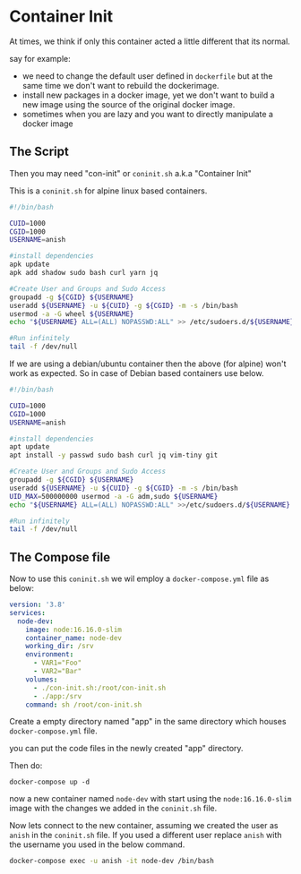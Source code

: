 # Container Init

At times, we think if only this container acted a little different that its normal.

say for example:

- we need to change the default user defined in `dockerfile` but at the same time we don't want to rebuild the dockerimage.
- install new packages in a docker image, yet we don't want to build a new image using the source of the original docker image.
- sometimes when you are lazy and you want to directly manipulate a docker image

## The Script

Then you may need "con-init" or `coninit.sh` a.k.a "Container Init"

This is a `coninit.sh` for alpine linux based containers.

``` bash
#!/bin/bash

CUID=1000
CGID=1000
USERNAME=anish

#install dependencies
apk update
apk add shadow sudo bash curl yarn jq

#Create User and Groups and Sudo Access
groupadd -g ${CGID} ${USERNAME}
useradd ${USERNAME} -u ${CUID} -g ${CGID} -m -s /bin/bash
usermod -a -G wheel ${USERNAME}
echo "${USERNAME} ALL=(ALL) NOPASSWD:ALL" >> /etc/sudoers.d/${USERNAME}

#Run infinitely
tail -f /dev/null
```

If we are using a debian/ubuntu container then the above (for alpine) won't work as expected. So in case of Debian based containers use below.

```bash
#!/bin/bash

CUID=1000
CGID=1000
USERNAME=anish

#install dependencies
apt update
apt install -y passwd sudo bash curl jq vim-tiny git

#Create User and Groups and Sudo Access
groupadd -g ${CGID} ${USERNAME}
useradd ${USERNAME} -u ${CUID} -g ${CGID} -m -s /bin/bash
UID_MAX=500000000 usermod -a -G adm,sudo ${USERNAME}
echo "${USERNAME} ALL=(ALL) NOPASSWD:ALL" >>/etc/sudoers.d/${USERNAME}

#Run infinitely
tail -f /dev/null
```

## The Compose file

Now to use this `coninit.sh` we wil employ a `docker-compose.yml` file as below:

``` yaml
version: '3.8'
services:
  node-dev:
    image: node:16.16.0-slim
    container_name: node-dev
    working_dir: /srv
    environment:
      - VAR1="Foo"
      - VAR2="Bar"
    volumes:
      - ./con-init.sh:/root/con-init.sh
      - ./app:/srv
    command: sh /root/con-init.sh
```

Create a empty directory named "app" in the same directory which houses `docker-compose.yml` file.

you can put the code files in the newly created "app" directory.

Then do:

```
docker-compose up -d
```

now a new container named `node-dev` with start using the `node:16.16.0-slim` image with the changes we added in the `coninit.sh` file.

Now lets connect to the new container, assuming we created the user as `anish` in the `coninit.sh` file. If you used a different user replace `anish` with the username you used in the below command.

``` bash
docker-compose exec -u anish -it node-dev /bin/bash
```

